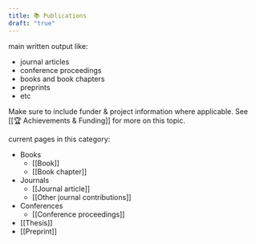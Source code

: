 ```yaml
---
title: 📚 Publications
draft: "true"
---
```


main written output like:
- journal articles
- conference proceedings
- books and book chapters
- preprints
- etc

Make sure to include funder & project information where applicable. See [[🏆 Achievements & Funding]] for more on this topic. 

current pages in this category:

- Books
	- [[Book]]
	- [[Book chapter]]
- Journals
	- [[Journal article]]
	- [[Other journal contributions]]
- Conferences
	- [[Conference proceedings]]
- [[Thesis]]
- [[Preprint]]